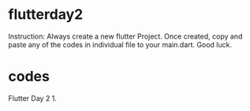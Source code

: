 # flutterday2
Instruction:
Always create a new flutter Project. Once created, copy and paste any of the codes in individual file to your main.dart.
Good luck.

# codes

Flutter Day 2
1.
